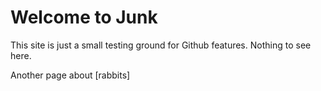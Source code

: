 # Welcome to Junk

This site is just a small testing ground for Github features. Nothing to see here.

Another page about [rabbits]
